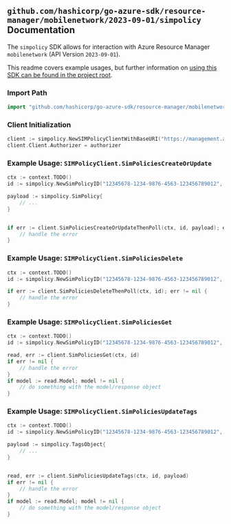 
## `github.com/hashicorp/go-azure-sdk/resource-manager/mobilenetwork/2023-09-01/simpolicy` Documentation

The `simpolicy` SDK allows for interaction with Azure Resource Manager `mobilenetwork` (API Version `2023-09-01`).

This readme covers example usages, but further information on [using this SDK can be found in the project root](https://github.com/hashicorp/go-azure-sdk/tree/main/docs).

### Import Path

```go
import "github.com/hashicorp/go-azure-sdk/resource-manager/mobilenetwork/2023-09-01/simpolicy"
```


### Client Initialization

```go
client := simpolicy.NewSIMPolicyClientWithBaseURI("https://management.azure.com")
client.Client.Authorizer = authorizer
```


### Example Usage: `SIMPolicyClient.SimPoliciesCreateOrUpdate`

```go
ctx := context.TODO()
id := simpolicy.NewSimPolicyID("12345678-1234-9876-4563-123456789012", "example-resource-group", "mobileNetworkValue", "simPolicyValue")

payload := simpolicy.SimPolicy{
	// ...
}


if err := client.SimPoliciesCreateOrUpdateThenPoll(ctx, id, payload); err != nil {
	// handle the error
}
```


### Example Usage: `SIMPolicyClient.SimPoliciesDelete`

```go
ctx := context.TODO()
id := simpolicy.NewSimPolicyID("12345678-1234-9876-4563-123456789012", "example-resource-group", "mobileNetworkValue", "simPolicyValue")

if err := client.SimPoliciesDeleteThenPoll(ctx, id); err != nil {
	// handle the error
}
```


### Example Usage: `SIMPolicyClient.SimPoliciesGet`

```go
ctx := context.TODO()
id := simpolicy.NewSimPolicyID("12345678-1234-9876-4563-123456789012", "example-resource-group", "mobileNetworkValue", "simPolicyValue")

read, err := client.SimPoliciesGet(ctx, id)
if err != nil {
	// handle the error
}
if model := read.Model; model != nil {
	// do something with the model/response object
}
```


### Example Usage: `SIMPolicyClient.SimPoliciesUpdateTags`

```go
ctx := context.TODO()
id := simpolicy.NewSimPolicyID("12345678-1234-9876-4563-123456789012", "example-resource-group", "mobileNetworkValue", "simPolicyValue")

payload := simpolicy.TagsObject{
	// ...
}


read, err := client.SimPoliciesUpdateTags(ctx, id, payload)
if err != nil {
	// handle the error
}
if model := read.Model; model != nil {
	// do something with the model/response object
}
```
